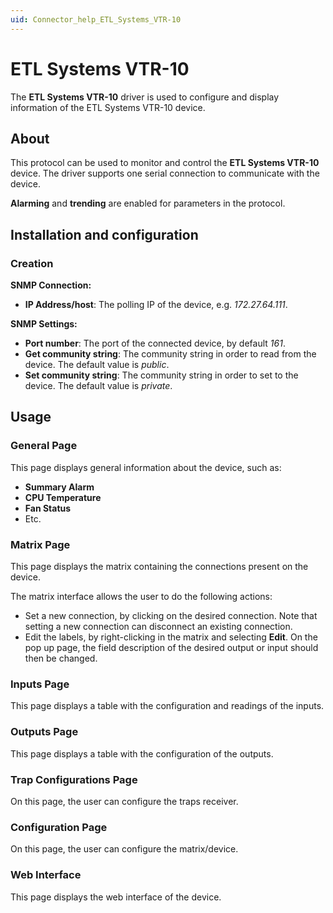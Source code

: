 ```yaml
---
uid: Connector_help_ETL_Systems_VTR-10
---
```


# ETL Systems VTR-10

The **ETL Systems VTR-10** driver is used to configure and display information of the ETL Systems VTR-10 device.

## About

This protocol can be used to monitor and control the **ETL Systems VTR-10** device. The driver supports one serial connection to communicate with the device.

**Alarming** and **trending** are enabled for parameters in the protocol.

## Installation and configuration

### Creation

**SNMP Connection:**

- **IP Address/host**: The polling IP of the device, e.g. *172.27.64.111*.

**SNMP Settings:**

- **Port number**: The port of the connected device, by default *161*.
- **Get community string**: The community string in order to read from the device. The default value is *public*.
- **Set community string**: The community string in order to set to the device. The default value is *private*.

## Usage

### General Page

This page displays general information about the device, such as:

- **Summary Alarm**
- **CPU Temperature**
- **Fan Status**
- Etc.

### Matrix Page

This page displays the matrix containing the connections present on the device.

The matrix interface allows the user to do the following actions:

- Set a new connection, by clicking on the desired connection. Note that setting a new connection can disconnect an existing connection.
- Edit the labels, by right-clicking in the matrix and selecting **Edit**. On the pop up page, the field description of the desired output or input should then be changed.

### Inputs Page

This page displays a table with the configuration and readings of the inputs.

### Outputs Page

This page displays a table with the configuration of the outputs.

### Trap Configurations Page

On this page, the user can configure the traps receiver.

### Configuration Page

On this page, the user can configure the matrix/device.

### Web Interface

This page displays the web interface of the device.
